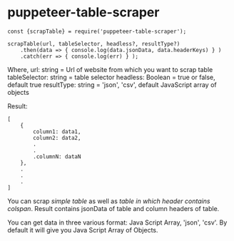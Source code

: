# puppeteer-table-scraper

```
const {scrapTable} = require('puppeteer-table-scraper');

scrapTable(url, tableSelector, headless?, resultType?)
    .then(data => { console.log(data.jsonData, data.headerKeys) } )
    .catch(err => { console.log(err) } );

```
Where,
    url: string = Url of website from which you want to scrap table
    tableSelector: string = table selector
    headless: Boolean = true or false, default true
    resultType: string = 'json', 'csv', default JavaScript array of objects

Result:
```
[
    {
        column1: data1,
        column2: data2,
        .
        .
        .columnN: dataN
    },
    .
    .
    .
]
```
You can scrap *simple table* as well as *table in which header contains colspan*.
Result contains jsonData of table and column headers of table.

You can get data in three various format: Java Script Array, 'json', 'csv'. By default it will give you Java Script Array of Objects.
